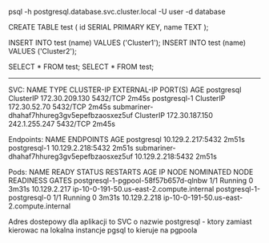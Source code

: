 psql -h postgresql.database.svc.cluster.local -U user -d database


CREATE TABLE test (
    id SERIAL PRIMARY KEY,
    name TEXT
);

INSERT INTO test (name) VALUES ('Cluster1');
INSERT INTO test (name) VALUES ('Cluster2');

SELECT * FROM test;
SELECT * FROM test;


---

SVC:
NAME                                          TYPE        CLUSTER-IP       EXTERNAL-IP     PORT(S)    AGE
postgresql                                    ClusterIP   172.30.209.130   <none>          5432/TCP   2m45s
postgresql-1                                  ClusterIP   172.30.52.70     <none>          5432/TCP   2m45s
submariner-dhahaf7hhureg3gv5epefbzaosxez5uf   ClusterIP   172.30.187.150   242.1.255.247   5432/TCP   2m45s

Endpoints:
NAME                                          ENDPOINTS           AGE
postgresql                                    10.129.2.217:5432   2m51s
postgresql-1                                  10.129.2.218:5432   2m51s
submariner-dhahaf7hhureg3gv5epefbzaosxez5uf   10.129.2.218:5432   2m51s

Pods:
NAME                                   READY   STATUS    RESTARTS   AGE     IP             NODE                                        NOMINATED NODE   READINESS GATES
postgresql-1-pgpool-58f57b657d-qlnbw   1/1     Running   0          3m31s   10.129.2.217   ip-10-0-191-50.us-east-2.compute.internal   <none>           <none>
postgresql-1-postgresql-0              1/1     Running   0          3m31s   10.129.2.218   ip-10-0-191-50.us-east-2.compute.internal   <none>           <none>


Adres dostepowy dla aplikacji to SVC o nazwie postgresql - ktory zamiast kierowac na lokalna instancje pgsql to kieruje na pgpoola
